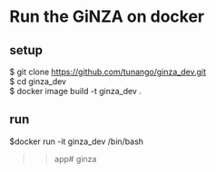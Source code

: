 # Run the GiNZA on docker 

## setup
$ git clone https://github.com/tunango/ginza_dev.git  
$ cd ginza_dev  
$ docker image build -t ginza_dev .  

## run
$docker run -it ginza_dev /bin/bash  
>>app# ginza
